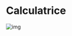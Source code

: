 # Calculatrice


![img](https://user-images.githubusercontent.com/37714375/147669361-a8f72376-399c-4c7a-9861-f86903c43159.JPG)

